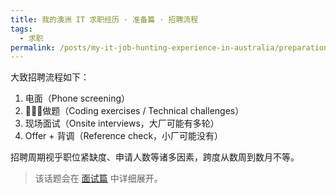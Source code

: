 ```yaml
---
title: 我的澳洲 IT 求职经历 · 准备篇 · 招聘流程
tags:
  - 求职
permalink: /posts/my-it-job-hunting-experience-in-australia/preparation/recruitment-process
---
```


大致招聘流程如下：

1. 电面（Phone screening）
2. 做题（Coding exercises / Technical challenges）
3. 现场面试（Onsite interviews，大厂可能有多轮）
4. Offer + 背调（Reference check，小厂可能没有）

招聘周期视乎职位紧缺度、申请人数等诸多因素，跨度从数周到数月不等。

> 该话题会在 [面试篇](../3-interviews/index.md) 中详细展开。
